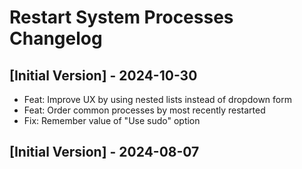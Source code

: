 # Restart System Processes Changelog

## [Initial Version] - 2024-10-30

- Feat: Improve UX by using nested lists instead of dropdown form
- Feat: Order common processes by most recently restarted
- Fix: Remember value of "Use sudo" option

## [Initial Version] - 2024-08-07
